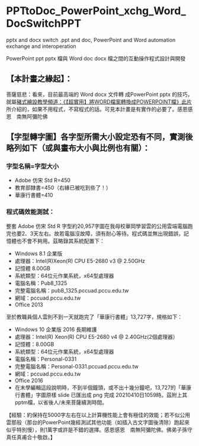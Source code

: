 # PPTtoDoc_PowerPoint_xchg_Word_DocSwitchPPT
 pptx and docx switch .ppt and doc, PowerPoint and Word automation exchange and interoperation
 
 PowerPoint ppt pptx 檔與 Word doc docx 檔之間的互動操作程式設計與開發
 
## 【本計畫之緣起】：

菩薩慈悲：看來，目前最高端的 Word docx 文件轉 成PowerPoint pptx 的技巧，就屬[豬式繪設教學頻道：《【超實用】將WORD檔案轉換成POWERPOINT檔》此片](https://youtu.be/3YMx5zAsqq0)所介紹的，如果不用程式，不寫程式的話。可見本計畫是有實作的必要了。感恩感恩　南無阿彌陀佛

## 【字型轉字圖】各字型所需大小設定恐有不同，實測後略列如下（或與畫布大小與比例也有關）：

### 字型名稱=字型大小
+ Adobe 仿宋 Std R=450
+ 教育部隸書=450（右緣已被吃到些了！）
+ 華康行書體=410

### 程式碼效能測試：
整套 Adobe 仿宋 Std R 字型約20,957字圖在我母校華岡學習雲的公用雲端電腦跑完也要2、3天左右。故若電腦沒故障，須有耐心等待。程式碼並無出現錯誤，記憶體也不會不夠用。茲略錄其系統配置下：
* Windows 8.1 企業版
* 處理器：Intel(R)Xeon(R) CPU E5-2680 v3 @ 2.50GHz 
* 記憶體 8.00GB
* 系統類型：64位元作業系統，x64型處理器
* 電腦名稱：Pub8_1325
* 完整電腦名稱：pub8_1325.pccuad.pccu.edu.tw
* 網域：pccuad.pccu.edu.tw
* Office 2013


至於教職員個人雲則不到一天就跑完了「華康行書體」13,727字，規格如下：
* Windows 10 企業版 2016 長期維護
* 處理器：Intel(R) Xeon(R) CPU E5-2680 v4 @ 2.40GHz(2個處理器）
* 記憶體：8.00GB
* 系統類型：64位元作業系統，x64型處理器
* 電腦名稱：Personal-0331
* 完整電腦名稱：Personal-0331.pccuad.pccu.edu.tw
* 網域：pccuad.pccu.edu.tw
* Office 2016
* 在末學編輯這段說明時，不到半個鐘頭，或不出十幾分鐘吧，13,727的「華康行書體」字圖原樣 slide 已匯出成 png 完成 20210410日1059時。茲附上其 pptm檔，以省後人/未來菩薩續測時間。

【經驗：約保持在5000字左右在以上計算機性能上會有極佳的效能；若不似公用雲那般（那台的PowerPoint幾經測試其他功能（如插入古文字圖後清除）跑起來似乎特別慢），則1萬字或許是不錯的選擇。感恩感恩　南無阿彌陀佛。佛弟子孫守真任真甫合十敬啟。】
